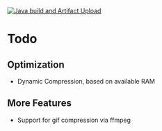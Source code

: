 [![Java build and Artifact Upload](https://github.com/Hempflingclub/cbzCompress/actions/workflows/gradle.yml/badge.svg)](https://github.com/Hempflingclub/cbzCompress/actions/workflows/gradle.yml)
# Todo
## Optimization
* Dynamic Compression, based on available RAM
## More Features
* Support for gif compression via ffmpeg